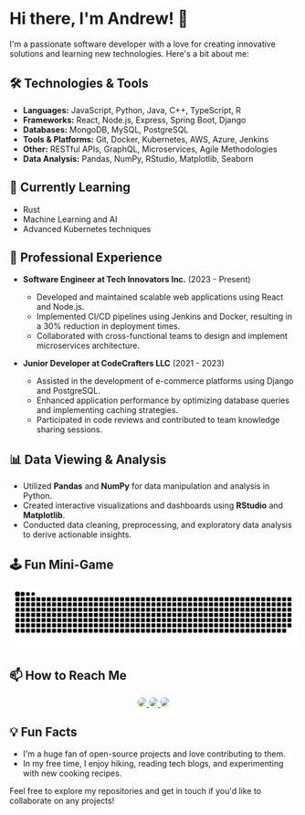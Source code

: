 # Hi there, I'm Andrew! 👋

I'm a passionate software developer with a love for creating innovative solutions and learning new technologies. Here's a bit about me:

## 🛠️ Technologies & Tools
- **Languages:** JavaScript, Python, Java, C++, TypeScript, R
- **Frameworks:** React, Node.js, Express, Spring Boot, Django
- **Databases:** MongoDB, MySQL, PostgreSQL
- **Tools & Platforms:** Git, Docker, Kubernetes, AWS, Azure, Jenkins
- **Other:** RESTful APIs, GraphQL, Microservices, Agile Methodologies
- **Data Analysis:** Pandas, NumPy, RStudio, Matplotlib, Seaborn

## 🌱 Currently Learning
- Rust
- Machine Learning and AI
- Advanced Kubernetes techniques

## 💼 Professional Experience
- **Software Engineer at Tech Innovators Inc.** (2023 - Present)
  - Developed and maintained scalable web applications using React and Node.js.
  - Implemented CI/CD pipelines using Jenkins and Docker, resulting in a 30% reduction in deployment times.
  - Collaborated with cross-functional teams to design and implement microservices architecture.

- **Junior Developer at CodeCrafters LLC** (2021 - 2023)
  - Assisted in the development of e-commerce platforms using Django and PostgreSQL.
  - Enhanced application performance by optimizing database queries and implementing caching strategies.
  - Participated in code reviews and contributed to team knowledge sharing sessions.

## 📊 Data Viewing & Analysis
- Utilized **Pandas** and **NumPy** for data manipulation and analysis in Python.
- Created interactive visualizations and dashboards using **RStudio** and **Matplotlib**.
- Conducted data cleaning, preprocessing, and exploratory data analysis to derive actionable insights.

## 🕹️ Fun Mini-Game
![Snake Game](https://github.com/Platane/snk/raw/output/github-contribution-grid-snake.svg)

## 📫 How to Reach Me
<div align="center">
  <a href="mailto:andrew0135@example.com">
    <img src="https://img.shields.io/badge/Email-andrew0135%40example.com-blue?style=for-the-badge&logo=gmail" style="border-radius: 12px;" />
  </a>
  <a href="https://www.linkedin.com/in/andrew0135">
    <img src="https://img.shields.io/badge/LinkedIn-andrew0135-blue?style=for-the-badge&logo=linkedin" style="border-radius: 12px;" />
  </a>
  <a href="https://twitter.com/andrew_dev">
    <img src="https://img.shields.io/badge/Twitter-%40andrew__dev-blue?style=for-the-badge&logo=twitter" style="border-radius: 12px;" />
  </a>
</div>

## 💡 Fun Facts
- I'm a huge fan of open-source projects and love contributing to them.
- In my free time, I enjoy hiking, reading tech blogs, and experimenting with new cooking recipes.

Feel free to explore my repositories and get in touch if you'd like to collaborate on any projects!
